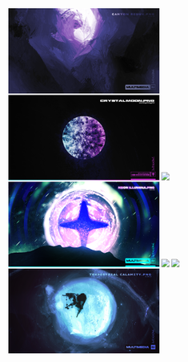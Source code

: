 <img src="Images/Images for 'art'/Canyon Redux.png" width="60%">
<img src="Images/Images for 'art'/Crystal Moon.png" width="60%">
<img src="Images/Images for 'art'/Flora.png" width="60%">
<img src="Images/Images for 'art'/Neon Illumina.png" width="60%">
<img src="Images/Images for 'art'/Reckoning.png" width="60%">
<img src="Images/Images for 'art'/Spectral Calamity.png" width="60%">
<img src="Images/Images for 'art'/Terrestrial Calamity.png" width="60%">
<img src="" width="60%">
<img src="" width="60%">
<img src="" width="60%">
<img src="" width="60%">
<img src="" width="60%">
